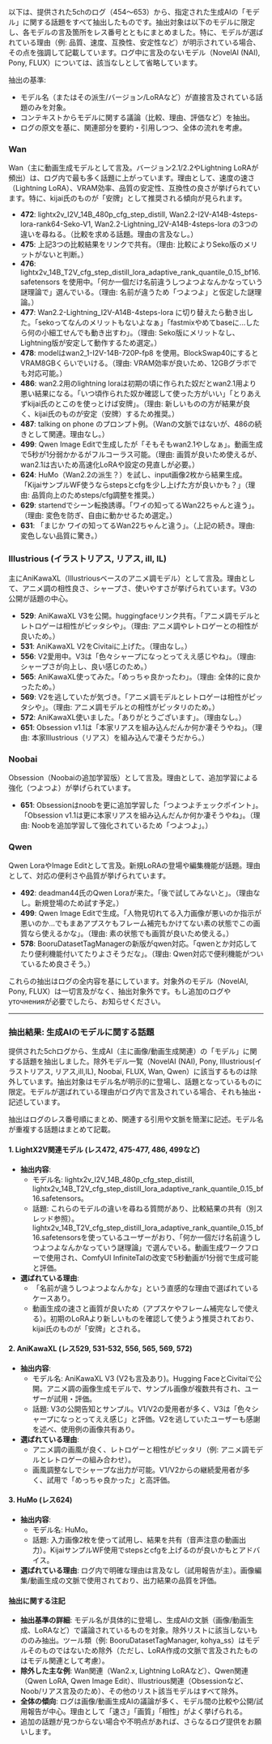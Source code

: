 以下は、提供された5chのログ（454〜653）から、指定された生成AIの「モデル」に関する話題をすべて抽出したものです。抽出対象は以下のモデルに限定し、各モデルの言及箇所をレス番号とともにまとめました。特に、モデルが選ばれている理由（例: 品質、速度、互換性、安定性など）が明示されている場合、その点を強調して記載しています。ログ中に言及のないモデル（NovelAI (NAI), Pony, FLUX）については、該当なしとして省略しています。

抽出の基準:
- モデル名（またはその派生/バージョン/LoRAなど）が直接言及されている話題のみを対象。
- コンテキストからモデルに関する議論（比較、理由、評価など）を抽出。
- ログの原文を基に、関連部分を要約・引用しつつ、全体の流れを考慮。

### Wan
Wan（主に動画生成モデルとして言及。バージョン2.1/2.2やLightning LoRAが頻出）は、ログ内で最も多く話題に上がっています。理由として、速度の速さ（Lightning LoRA）、VRAM効率、品質の安定性、互換性の良さが挙げられています。特に、kijai氏のものが「安牌」として推奨される傾向が見られます。

- **472**: lightx2v_I2V_14B_480p_cfg_step_distill, Wan2.2-I2V-A14B-4steps-lora-rank64-Seko-V1, Wan2.2-Lightning_I2V-A14B-4steps-lora の3つの違いを尋ねる。（比較を求める話題。理由の言及なし。）
- **475**: 上記3つの比較結果をリンクで共有。（理由: 比較によりSeko版のメリットがないと判断。）
- **476**: lightx2v_14B_T2V_cfg_step_distill_lora_adaptive_rank_quantile_0.15_bf16.safetensors を使用中。「何か一個だけ名前違うしつよつよなんかなっていう謎理論で」選んでいる。（理由: 名前が違うため「つよつよ」と仮定した謎理論。）
- **477**: Wan2.2-Lightning_I2V-A14B-4steps-lora に切り替えたら動き出した。「sekoってなんのメリットもないよなぁ」「fastmixやめてbaseに...したら何の小細工せんでも動き出すわ」。（理由: Seko版にメリットなし、Lightning版が安定して動作するため選定。）
- **478**: modelはwan2_1-I2V-14B-720P-fp8 を使用。BlockSwap40にするとVRAM8GBくらいでいける。（理由: VRAM効率が良いため、12GBグラボでも対応可能。）
- **486**: wan2.2用のlightning loraは初期の頃に作られた奴だとwan2.1用より悪い結果になる。「いつ頃作られた奴か確認して使った方がいい」「とりあえずkijai氏のとこのを使っとけば安牌」。（理由: 新しいものの方が結果が良く、kijai氏のものが安定（安牌）するため推奨。）
- **487**: talking on phone のプロンプト例。（Wanの文脈ではないが、486の続きとして関連。理由なし。）
- **499**: Qwen Image Editで生成したが「そもそもwan2.1やしなぁ」。動画生成で5秒が1分弱かかるがフルコーラス可能。（理由: 画質が良いため使えるが、wan2.1は古いため高速化LoRAや設定の見直しが必要。）
- **624**: HuMo（Wan2.2の派生？）を試し、input画像2枚から結果生成。「KijaiサンプルWF使うならstepsとcfgを少し上げた方が良いかも？」（理由: 品質向上のためsteps/cfg調整を推奨。）
- **629**: startendでシーン転換誘導。「ワイの知ってるWan22ちゃんと違う」。（理由: 変色を防ぎ、自由に動かせるため選定。）
- **631**: 「まじか ワイの知ってるWan22ちゃんと違う」。（上記の続き。理由: 変色しない品質に驚き。）

### Illustrious (イラストリアス, リアス, ill, IL)
主にAniKawaXL（Illustriousベースのアニメ調モデル）として言及。理由として、アニメ調の相性良さ、シャープさ、使いやすさが挙げられています。V3の公開が話題の中心。

- **529**: AniKawaXL V3を公開。huggingfaceリンク共有。「アニメ調モデルとレトロゲーは相性がピッタシや」。（理由: アニメ調やレトロゲーとの相性が良いため。）
- **531**: AniKawaXL V2をCivitaiに上げた。（理由なし。）
- **556**: V2愛用中。V3は「色々シャープになっとってええ感じやね」。（理由: シャープさが向上し、良い感じのため。）
- **565**: AniKawaXL使ってみた。「めっちゃ良かったわ」。（理由: 全体的に良かったため。）
- **569**: V2を逃していたが気づき。「アニメ調モデルとレトロゲーは相性がピッタシや」。（理由: アニメ調モデルとの相性がピッタリのため。）
- **572**: AniKawaXL使いました。「ありがとうございます」。（理由なし。）
- **651**: Obsession v1.1は「本家リアスを組み込んだんか何か凄そうやね」。（理由: 本家Illustrious（リアス）を組み込んで凄そうだから。）

### Noobai
Obsession（Noobaiの追加学習版）として言及。理由として、追加学習による強化（つよつよ）が挙げられています。

- **651**: Obsessionはnoobを更に追加学習した「つよつよチェックポイント」。「Obsession v1.1は更に本家リアスを組み込んだんか何か凄そうやね」。（理由: Noobを追加学習して強化されているため「つよつよ」。）

### Qwen
Qwen LoraやImage Editとして言及。新規LoRAの登場や編集機能が話題。理由として、対応の便利さや品質が挙げられています。

- **492**: deadman44氏のQwen Loraが来た。「後で試してみないと」。（理由なし。新規登場のため試す予定。）
- **499**: Qwen Image Editで生成。「人物見切れてる入力画像が悪いのか指示が悪いのか...でもまあアプスケもフレーム補完もかけてない素の状態でこの画質なら使えるかな」。（理由: 素の状態でも画質が良いため使える。）
- **578**: BooruDatasetTagManagerの新版がqwen対応。「qwenとか対応してたり便利機能付いてたりよさそうだな」。（理由: Qwen対応で便利機能がついているため良さそう。）

これらの抽出はログの全内容を基にしています。対象外のモデル（NovelAI, Pony, FLUX）は一切言及がなく、抽出対象外です。もし追加のログや уточненияが必要でしたら、お知らせください。

---

### 抽出結果: 生成AIのモデルに関する話題

提供された5chログから、生成AI（主に画像/動画生成関連）の「モデル」に関する話題を抽出しました。除外モデル一覧（NovelAI (NAI), Pony, Illustrious(イラストリアス, リアス,ill,IL), Noobai, FLUX, Wan, Qwen）に該当するものは除外しています。抽出対象はモデル名が明示的に登場し、話題となっているものに限定。モデルが選ばれている理由がログ内で言及されている場合、それも抽出・記述しています。

抽出はログのレス番号順にまとめ、関連する引用や文脈を簡潔に記述。モデル名が重複する話題はまとめて記載。

#### 1. LightX2V関連モデル (レス472, 475-477, 486, 499など)
   - **抽出内容**: 
     - モデル名: lightx2v_I2V_14B_480p_cfg_step_distill, lightx2v_14B_T2V_cfg_step_distill_lora_adaptive_rank_quantile_0.15_bf16.safetensors。
     - 話題: これらのモデルの違いを尋ねる質問があり、比較結果の共有（別スレッド参照）。lightx2v_14B_T2V_cfg_step_distill_lora_adaptive_rank_quantile_0.15_bf16.safetensorsを使っているユーザーがおり、「何か一個だけ名前違うしつよつよなんかなっていう謎理論」で選んでいる。動画生成ワークフローで使用され、ComfyUI InfiniteTalの改変で5秒動画が1分弱で生成可能と評価。
   - **選ばれている理由**: 
     - 「名前が違うしつよつよなんかな」という直感的な理由で選ばれているケースあり。
     - 動画生成の速さと画質が良いため（アプスケやフレーム補完なしで使える）。初期のLoRAより新しいものを確認して使うよう推奨されており、kijai氏のものが「安牌」とされる。

#### 2. AniKawaXL (レス529, 531-532, 556, 565, 569, 572)
   - **抽出内容**: 
     - モデル名: AniKawaXL V3 (V2も言及あり)。Hugging FaceとCivitaiで公開。アニメ調の画像生成モデルで、サンプル画像が複数共有され、ユーザーが試用・評価。
     - 話題: V3の公開告知とサンプル。V1/V2の愛用者が多く、V3は「色々シャープになっとってええ感じ」と評価。V2を逃していたユーザーも感謝を述べ、使用例の画像共有あり。
   - **選ばれている理由**: 
     - アニメ調の画風が良く、レトロゲーと相性がピッタリ（例: アニメ調モデルとレトロゲーの組み合わせ）。
     - 画風調整なしでシャープな出力が可能。V1/V2からの継続愛用者が多く、試用で「めっちゃ良かった」と高評価。

#### 3. HuMo (レス624)
   - **抽出内容**: 
     - モデル名: HuMo。
     - 話題: 入力画像2枚を使って試用し、結果を共有（音声注意の動画出力）。KijaiサンプルWF使用でstepsとcfgを上げるのが良いかもとアドバイス。
   - **選ばれている理由**: ログ内で明確な理由は言及なし（試用報告が主）。画像編集/動画生成の文脈で使用されており、出力結果の品質を評価。

#### 抽出に関する注記
- **抽出基準の詳細**: モデル名が具体的に登場し、生成AIの文脈（画像/動画生成、LoRAなど）で議論されているものを対象。除外リストに該当しないもののみ抽出。ツール類（例: BooruDatasetTagManager, kohya_ss）はモデルそのものではないため除外（ただし、LoRA作成の文脈で言及されたものはモデル関連として考慮）。
- **除外した主な例**: Wan関連（Wan2.x, Lightning LoRAなど）、Qwen関連（Qwen LoRA, Qwen Image Edit）、Illustrious関連（Obsessionなど、Noob/リアス言及のため）、その他のリスト該当モデルはすべて除外。
- **全体の傾向**: ログは画像/動画生成AIの議論が多く、モデル間の比較や公開/試用報告が中心。理由として「速さ」「画質」「相性」がよく挙げられる。
- 追加の話題が見つからない場合や不明点があれば、さらなるログ提供をお願いします。